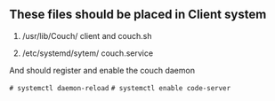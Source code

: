 ## These files should be placed in Client system

1. /usr/lib/Couch/
client and couch.sh

2. /etc/systemd/sytem/
couch.service

And should register and enable the couch daemon 

`# systemctl daemon-reload`
`# systemctl enable code-server`

